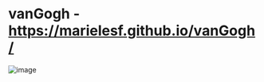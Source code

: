 # vanGogh - https://marielesf.github.io/vanGogh/

![image](https://user-images.githubusercontent.com/17839848/152900853-043c3ef7-35c1-4a71-b128-eee9a5b4431e.png)
